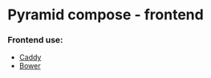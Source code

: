 # Pyramid compose - frontend

### Frontend use:

  - [Caddy](http://caddyserver.com/docs/caddyfile)
  - [Bower](http://bower.io/)
